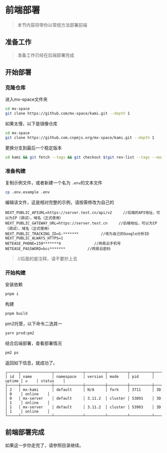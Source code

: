 # 前端部署

> 本节内容将带你以常规方法部署前端



## 准备工作

> 准备工作已经在后端部署完成

## 开始部署

### 克隆仓库

进入mx-space文件夹

```bash
cd mx-space
git clone https://github.com/mx-space/kami.git --depth 1
```

如果太慢，以下是镜像仓库

```bash
cd mx-space
git clone https://github.com.cnpmjs.org/mx-space/kami.git --depth 1
```

更换分支到最后一个稳定版本

```bash
cd kami && git fetch --tags && git checkout $(git rev-list --tags --max-count=1) && cd ..
```

### 准备构建

复制示例文件，或者新建一个名为 `.env`的文本文件

```bash
cp .env.example .env
```

编辑该文件，这是相对完整的示例，请按需修改为自己的

```text
NEXT_PUBLIC_APIURL=https://server.test.cn/api/v2     //后端的API地址，可以为IP（调试），域名（正式使用）
NEXT_PUBLIC_GATEWAY_URL=https://server.test.cn     //后端地址，可以为IP（调试），域名（正式使用）
NEXT_PUBLIC_TRACKING_ID=G-*******          //改为自己的Google分析ID
NEXT_PUBLIC_ALWAYS_HTTPS=1
NETEASE_PHONE=159*******4               //网易云手机号
NETEASE_PASSWORD=bcc*******          //网易云密码
```

> //后面的是注释，请不要抄上去

### 开始构建

安装依赖

```bash
pnpm i
```

构建

```bash
pnpm build
```

pm2托管，以下命令二选其一

```bash
yarn prod:pm2
```

结合后端部署，查看部署情况

```bash
pm2 ps
```

返回如下信息，就成功了。

```shell
┌─────┬──────────────┬─────────────┬─────────┬─────────┬──────────┬────────┬──────┬───────────┬
│ id  │ name         │ namespace   │ version │ mode    │ pid      │ uptime │ ↺    │ status    │
├─────┼──────────────┼─────────────┼─────────┼─────────┼──────────┼────────┼──────┼───────────┼
│ 2   │ mx-kami      │ default     │ N/A     │ fork    │ 3711     │ 3D     │ 0    │ online    │
│ 0   │ mx-server    │ default     │ 3.11.2  │ cluster │ 53891    │ 3D     │ 1    │ online    │
│ 1   │ mx-server    │ default     │ 3.11.2  │ cluster │ 53903    │ 3D     │ 1    │ online    │
└─────┴──────────────┴─────────────┴─────────┴─────────┴──────────┴────────┴──────┴───────────┴
```

## 前端部署完成

如果这一步你走完了，请参照目录继续。
